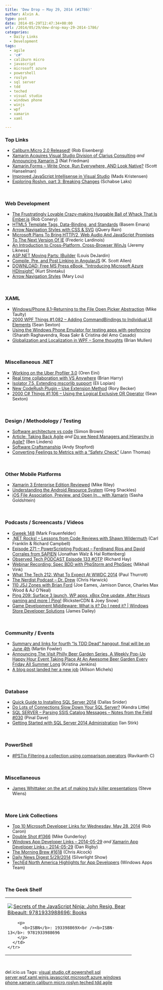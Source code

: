 ```yaml
---
title: 'Dew Drop – May 29, 2014 (#1786)'
author: Alvin A.
type: post
date: 2014-05-29T12:47:34+00:00
url: /2014/05/29/dew-drop-may-29-2014-1786/
categories:
  - Daily Links
  - Development
tags:
  - agile
  - 'c#'
  - caliburn micro
  - javascript
  - microsoft azure
  - powershell
  - roslyn
  - sql server
  - tdd
  - teched
  - visual studio
  - windows phone
  - winjs
  - wpf
  - xamarin
  - xaml

---
```

### <a name="top"></a>Top Links

  * <a href="http://eisenbergeffect.bluespire.com/caliburn-micro-2-0-released/" target="_blank">Caliburn.Micro 2.0 Released!</a> (Rob Eisenberg)
  * <a href="http://blog.xamarin.com/xamarin-acquires-visual-studio-division-of-clarius-consulting/" target="_blank">Xamarin Acquires Visual Studio Division of Clarius Consulting</a> _and_ <a href="http://blog.xamarin.com/announcing-xamarin-3/" target="_blank">Announcing Xamarin 3</a> (Nat Friedman)
  * <a href="http://174.129.147.224/~/64873264/0/scotthanselman~XamarinForms-Write-Once-Run-Everywhere-AND-Look-Native.aspx" target="_blank">Xamarin.Forms &#8211; Write Once, Run Everywhere, AND Look Native?</a> (Scott Hanselman)
  * <a href="http://feedproxy.google.com/~r/netSlave/~3/6smi3-BXbLw/improved-javascript-intellisense-in-visual-studio" target="_blank">Improved JavaScript Intellisense in Visual Studio</a> (Mads Kristensen)
  * <a href="http://blog.slaks.net/2014-05-28/exploring-roslyn-part-3-breaking-changes" target="_blank">Exploring Roslyn, part 3: Breaking Changes</a> (Schabse Laks)

&nbsp;

### <a name="web"></a>Web Development

  * <a href="http://feedproxy.google.com/~r/wekeroad/EeKc/~3/1ZQSC_f2FEk/" target="_blank">The Frustratingly Lovable Crazy-making Huggable Ball of Whack That Is Ember.js</a> (Rob Conery)
  * <a href="http://blog.falafel.com/Blogs/BasemEmara/basem-emara/2014/05/28/html5-template-tags-data-binding-and-standards" target="_blank">HTML5 Template Tags, Data-Binding, and Standards</a> (Basem Emara)
  * <a href="http://feedproxy.google.com/~r/Jqueryrain/~3/cef_0PibmHg/" target="_blank">Arrow Navigation Styles with CSS & SVG</a> (jQuery Rain)
  * <a href="http://feedproxy.google.com/~r/Techcrunch/~3/fJf0qOjgPmk/" target="_blank">Microsoft Plans To Bring HTTP/2, Web Audio And JavaScript Promises To The Next Version Of IE</a> (Frederic Lardinois)
  * <a href="http://feedproxy.google.com/~r/CSharperImage/~3/Fq7UOsQq248/an-introduction-to-cross-platform-cross.html" target="_blank">An Introduction to Cross-Platform, Cross-Browser WinJs</a> (Jeremy Likness)
  * <a href="http://whereslou.com/2014/05/28/asp-net-moving-parts-ibuilder/" target="_blank">ASP.NET Moving Parts: IBuilder</a> (Louis DeJardin)
  * <a href="http://odetocode.com/blogs/scott/archive/2014/05/28/compile-pre-and-post-linking-in-angularjs.aspx" target="_blank">Compile, Pre, and Post Linking in AngularJS</a> (K. Scott Allen)
  * <a href="http://kurtsh.com/2014/05/28/download-free-ms-press-ebook-introducing-microsoft-azure-hdinsight/" target="_blank">DOWNLOAD: Free MS Press eBook, “Introducing Microsoft Azure HDInsight”</a> (Kurt Shintaku)
  * <a href="http://feedproxy.google.com/~r/tympanus/~3/QgOEC9lHE2M/" target="_blank">Arrow Navigation Styles</a> (Mary Lou)

&nbsp;

### <a name="silverlight"></a>XAML

  * <a href="http://feedproxy.google.com/~r/mtaulty/~3/eRkh_VhpIrE/windows-phone-8-1-returning-to-the-file-open-picker-abstraction.aspx" target="_blank">Windows/Phone 8.1–Returning to the File Open Picker Abstraction</a> (Mike Taulty)
  * <a href="http://wpf.2000things.com/2014/05/29/1082-adding-commandbindings-to-individual-ui-elements/" target="_blank">2000 WPF Things #1,082 – Adding CommandBindings to Individual UI Elements</a> (Sean Sexton)
  * <a href="http://blogs.windows.com/windows/b/buildingapps/archive/2014/05/28/using-the-windows-phone-emulator-for-testing-apps-with-geofencing.aspx" target="_blank">Using the Windows Phone Emulator for testing apps with geofencing</a> (Sharath Raghavendra, Roaa Sakr & Cristina del Amo Casado)
  * <a href="http://formatexception.com/2014/05/globalization-and-localization-in-wpf-some-thoughts/" target="_blank">Globalization and Localization in WPF – Some thoughts</a> (Brian Mullen)

&nbsp;

### <a name="dotnet"></a>Miscellaneous .NET

  * <a href="http://feedproxy.google.com/~r/AyendeRahien/~3/VsFkoHvz1JQ/working-on-the-uber-profiler-3-0" target="_blank">Working on the Uber Profiler 3.0</a> (Oren Eini)
  * <a href="http://blogs.msdn.com/b/bharry/archive/2014/05/28/real-time-collaboration-with-vs-anywhere.aspx" target="_blank">Real time collaboration with VS Anywhere</a> (Brian Harry)
  * <a href="http://feedproxy.google.com/~r/Typemock/~3/ZVDFhmlGey0/isolator-7-5-extending-mscorlib-support" target="_blank">Isolator 7.5, Extending mscorlib support</a> (Eli Lopian)
  * <a href="https://community.devexpress.com:443/blogs/rorybecker/archive/2014/05/28/new-coderush-plugin-use-extension-method.aspx" target="_blank">New CodeRush Plugin – Use Extension Method</a> (Rory Becker)
  * <a href="http://csharp.2000things.com/2014/05/29/1106-using-the-logical-exclusive-or-operator/" target="_blank">2000 C# Things #1,106 – Using the Logical Exclusive OR Operator</a> (Sean Sexton)

&nbsp;

### <a name="design"></a>Design / Methodology / Testing

  * <a href="http://www.codingthearchitecture.com/2014/05/29/software_architecture_vs_code.html" target="_blank">Software architecture vs code</a> (Simon Brown)
  * <a href="http://www.infoq.com/articles/taking-back-agile?utm_campaign=infoq_content&utm_source=infoq&utm_medium=feed&utm_term=global" target="_blank">Article: Taking Back Agile</a> _and_ <a href="http://www.infoq.com/news/2014/05/managers-hierarchy-agile?utm_campaign=infoq_content&utm_source=infoq&utm_medium=feed&utm_term=global" target="_blank">Do we Need Managers and Hierarchy in Agile?</a> (Ben Linders)
  * <a href="http://andystopford.wordpress.com/2014/05/28/software-craftsmanship/" target="_blank">Software Craftsmanship</a> (Andy Stopford)
  * <a href="http://feedproxy.google.com/~r/LeadingAgile/~3/JWwr_DG0DgM/" target="_blank">Converting Feelings to Metrics with a “Safety Check”</a> (Jann Thomas)

&nbsp;

### <a name="mobile"></a>Other Mobile Platforms

  * <a href="http://www.drdobbs.com/tools/xamarin-3-enterprise-edition-reviewed/240168321" target="_blank">Xamarin 3 Enterprise Edition Reviewed</a> (Mike Riley)
  * <a href="http://visualstudiomagazine.com/articles/2014/05/01/understanding-the-android-resource-system.aspx" target="_blank">Understanding the Android Resource System</a> (Greg Shackles)
  * <a href="http://feedproxy.google.com/~r/sashag/~3/Zt1tq4DpzL4/" target="_blank">iOS File Association, Preview, and Open In… with Xamarin</a> (Sasha Goldshtein)

&nbsp;

### <a name="podcasts"></a>Podcasts / Screencasts / Videos

  * <a href="http://gweek.libsyn.com/gweek-148" target="_blank">Gweek 148</a> (Mark Frauenfelder)
  * <a href="http://www.dotnetrocks.com/default.aspx?ShowNum=989" target="_blank">.NET Rocks! &#8211; Lessons from Code Reviews with Shawn Wildermuth</a> (Carl Franklin & Richard Campbell)
  * <a href="http://feedproxy.google.com/~r/Powerscripting/~3/oQq0LRRsRDg/episode-271-powerscripting-podcast-ferdinand-rios-and-david-corrales-from-sapien" target="_blank">Episode 271 &#8211; PowerScripting Podcast &#8211; Ferdinand Rios and David Corrales from SAPIEN</a> (Jonathan Walz & Hal Rottenberg)
  * <a href="http://www.windowsobserver.com/2014/05/28/observed-tech-podcast-episode-133-otp/" target="_blank">Observed Tech PODCAST Episode 133 #OTP</a> (Richard Hay)
  * <a href="http://blog.jetbrains.com/phpstorm/2014/05/webinar-recording-spec-bdd-with-phpstorm-and-phpspec/" target="_blank">Webinar Recording: Spec BDD with PhpStorm and PhpSpec</a> (Mikhail Vink)
  * <a href="http://winsupersite.com/podcasts/what-tech-212-what-expect-wwdc-2014" target="_blank">What The Tech 212: What To Expect At WWDC 2014</a> (Paul Thurrott)
  * <a href="http://nerdist.libsyn.com/dr-drew" target="_blank">The Nerdist Podcast &#8211; Dr. Drew</a> (Chris Harwick)
  * <a href="http://javascriptjabber.com/110-jsj-zones-with-brian-ford/" target="_blank">110 JSJ Zones with Brian Ford</a> (Joe Eames, Jamison Dance, Charles Max Wood & AJ O’Neal)
  * <a href="http://channel9.msdn.com/Shows/PingShow/Ping-209-Surface-3-launch-WP-apps-xBox-One-update-After-Hours-gaming-and-more" target="_blank">Ping 209: Surface 3 launch, WP apps, xBox One update, After Hours gaming and more | Ping!</a> (RicksterCDN & Joey Snow)
  * <a href="http://channel9.msdn.com/Series/Windows-Store-Developer-Solutions/Game-Development-Middleware-What-is-it-Do-I-need-it-" target="_blank">Game Development Middleware: What is it? Do I need it? | Windows Store Developer Solutions</a> (James Dailey)

&nbsp;

### <a name="events"></a>Community / Events

  * <a href="http://martinfowler.com/articles/is-tdd-dead/" target="_blank">Summary and links for fourth &#8220;Is TDD Dead&#8221; hangout, final will be on June 4th</a> (Martin Fowler)
  * <a href="http://www.uwishunu.com/2014/05/announcing-the-visit-philly-beer-garden-series-a-weekly-pop-up-happy-hour-event-taking-place-at-an-awesome-beer-garden-every-friday-all-summer-long/" target="_blank">Announcing The Visit Philly Beer Garden Series, A Weekly Pop-Up Happy Hour Event Taking Place At An Awesome Beer Garden Every Friday All Summer Long</a> (Kristina Jenkins)
  * <a href="http://feeds.microsoftjobsblog.com/~r/MicrosoftJobsBlog/~3/Xp1sAqtbpPE/" target="_blank">A blog post landed her a new job</a> (Allison Michels)

&nbsp;

### <a name="sql"></a>Database

  * <a href="http://feedproxy.google.com/~r/MSSQLTips-LatestSqlServerTips/~3/BPwhDoW2Zco/tip.asp" target="_blank">Quick Guide to Installing SQL Server 2014</a> (Dallas Snider)
  * <a href="http://feedproxy.google.com/~r/BrentOzar-SqlServerDba/~3/Eg7Fj2LLpLY/" target="_blank">Do Lots of Connections Slow Down Your SQL Server?</a> (Kendra Little)
  * <a href="http://blog.sqlauthority.com/2014/05/29/sql-server-parsing-ssis-catalog-messages-notes-from-the-field-030/" target="_blank">SQL SERVER – Parsing SSIS Catalog Messages – Notes from the Field #030</a> (Pinal Dave)
  * <a href="http://www.i-programmer.info/bookreviews/21-database/7354-getting-started-with-sql-server-2014-administration-.html" target="_blank">Getting Started with SQL Server 2014 Administration</a> (Ian Stirk)

&nbsp;

### <a name="ps"></a>PowerShell

  * <a href="http://www.powershellmagazine.com/2014/05/28/pstip-filtering-a-collection-using-comparison-operators/" target="_blank">#PSTip Filtering a collection using comparison operators</a> (Ravikanth C)

&nbsp;

### <a name="misc"></a>Miscellaneous

  * <a href="http://blogs.technet.com/b/microsoft_blog/archive/2014/05/29/james-whittaker-on-the-art-of-making-killer-presentations.aspx" target="_blank">James Whittaker on the art of making truly killer presentations</a> (Steve Wiens)

&nbsp;

### <a name="links"></a>More Link Collections

  * <a href="http://blogs.msdn.com/b/robcaron/archive/2014/05/28/top-10-microsoft-developer-links-for-wednesday-may-28-2014.aspx" target="_blank">Top 10 Microsoft Developer Links for Wednesday, May 28, 2014</a> (Rob Caron)
  * <a href="http://afreshcup.com/home/2014/5/29/double-shot-1366.html" target="_blank">Double Shot #1366</a> (Mike Gunderloy)
  * <a href="http://windowsappdev.com/2014/05/windows-app-developer-links-2014-05-29/" target="_blank">Windows App Developer Links &#8211; 2014-05-29</a> _and_ <a href="http://xamarinappdev.com/2014/05/xamarin-app-developer-links-2014-05-29/" target="_blank">Xamarin App Developer Links &#8211; 2014-05-29</a> (Dan Rigby)
  * <a href="http://feedproxy.google.com/~r/ReflectivePerspective/~3/5xMJ3Oc7EmY/" target="_blank">The Morning Brew #1618</a> (Chris Alcock)
  * <a href="http://feedproxy.google.com/~r/silverlightshow/~3/stIt-yvwkGs/Daily-News-Digest-5-29-2014.aspx" target="_blank">Daily News Digest 5/29/2014</a> (Silverlight Show)
  * <a href="http://blogs.windows.com/windows/b/buildingapps/archive/2014/05/28/teched-north-america-highlights-for-app-developers.aspx" target="_blank">TechEd North America Highlights for App Developers</a> (Windows Apps Team)

&nbsp;

### <a name="shelf"></a>The Geek Shelf

<div id="scid:7dc1bd33-94bd-46fd-a20b-0131235bcd47:1f3cbe1e-5541-4454-bbc2-671bc3294acb" class="wlWriterEditableSmartContent" style="float: none; padding-bottom: 0px; padding-top: 0px; padding-left: 0px; margin: 0px; display: inline; padding-right: 0px">
  <table cellspacing="0" cellpadding="2" width="400" border="0" unselectable="on">
    <tr>
      <td valign="top" width="400">
        <p>
          <a title="Secrets of the JavaScript Ninja: John Resig, Bear Bibeault: 9781933988696: Books" href="http://www.amazon.com/exec/obidos/ASIN/193398869X/alvinashcraft-20"><img data-recalc-dims="1" decoding="async" src="https://i0.wp.com/images.amazon.com/images/P/193398869X.01.MZZZZZZZ.jpg?w=660" border="0" align="left" style="float:left" />Secrets of the JavaScript Ninja: John Resig, Bear Bibeault: 9781933988696: Books</a>
        </p>
        
        <p>
          <b>ISBN</b>: 193398869X<br /><b>ISBN-13</b>: 9781933988696
        </p>
      </td>
    </tr>
  </table>
</div>

&nbsp;

<div id="scid:0767317B-992E-4b12-91E0-4F059A8CECA8:16d5121d-c8f8-44ff-9739-dee398421a76" class="wlWriterEditableSmartContent" style="float: none; padding-bottom: 0px; padding-top: 0px; padding-left: 0px; margin: 0px; display: inline; padding-right: 0px">
  del.icio.us Tags: <a href="http://del.icio.us/popular/visual+studio" rel="tag">visual studio</a>,<a href="http://del.icio.us/popular/c%23" rel="tag">c#</a>,<a href="http://del.icio.us/popular/powershell" rel="tag">powershell</a>,<a href="http://del.icio.us/popular/sql+server" rel="tag">sql server</a>,<a href="http://del.icio.us/popular/wpf" rel="tag">wpf</a>,<a href="http://del.icio.us/popular/xaml" rel="tag">xaml</a>,<a href="http://del.icio.us/popular/winjs" rel="tag">winjs</a>,<a href="http://del.icio.us/popular/javascript" rel="tag">javascript</a>,<a href="http://del.icio.us/popular/microsoft+azure" rel="tag">microsoft azure</a>,<a href="http://del.icio.us/popular/windows+phone" rel="tag">windows phone</a>,<a href="http://del.icio.us/popular/xamarin" rel="tag">xamarin</a>,<a href="http://del.icio.us/popular/caliburn+micro" rel="tag">caliburn micro</a>,<a href="http://del.icio.us/popular/roslyn" rel="tag">roslyn</a>,<a href="http://del.icio.us/popular/teched" rel="tag">teched</a>,<a href="http://del.icio.us/popular/tdd" rel="tag">tdd</a>,<a href="http://del.icio.us/popular/agile" rel="tag">agile</a>
</div>